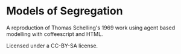 # Models of Segregation

A reproduction of Thomas Schelling's 1969 work using agent based modelling with coffeescript and HTML. 

Licensed under a CC-BY-SA license.
